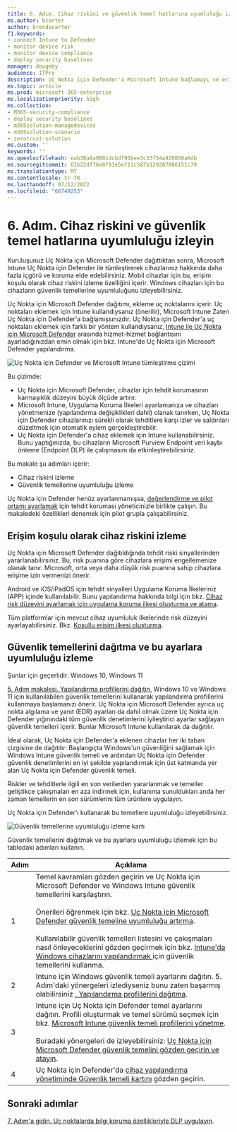```yaml
---
title: 6. Adım. Cihaz riskini ve güvenlik temel hatlarına uyumluluğu izleyin
ms.author: bcarter
author: brendacarter
f1.keywords:
- connect Intune to Defender
- monitor device risk
- monitor device compliance
- deploy security baselines
manager: dougeby
audience: ITPro
description: Uç Nokta için Defender'a Microsoft Intune bağlamayı ve erişim koşulu olarak cihaz riskini izlemeyi öğrenin.
ms.topic: article
ms.prod: microsoft-365-enterprise
ms.localizationpriority: high
ms.collection:
- M365-security-compliance
- deploy security baselines
- m365solution-managedevices
- m365solution-scenario
- zerotrust-solution
ms.custom: ''
keywords: ''
ms.openlocfilehash: eab30a8a0801dcbdf95bee3c33f54a920850a6db
ms.sourcegitcommit: 61b22df76e0f81e5ef11c587b129287886151c79
ms.translationtype: MT
ms.contentlocale: tr-TR
ms.lasthandoff: 07/12/2022
ms.locfileid: "66749253"
---
```

# <a name="step-6-monitor-device-risk-and-compliance-to-security-baselines"></a>6. Adım. Cihaz riskini ve güvenlik temel hatlarına uyumluluğu izleyin

Kuruluşunuz Uç Nokta için Microsoft Defender dağıttıktan sonra, Microsoft Intune Uç Nokta için Defender ile tümleştirerek cihazlarınız hakkında daha fazla içgörü ve koruma elde edebilirsiniz. Mobil cihazlar için bu, erişim koşulu olarak cihaz riskini izleme özelliğini içerir. Windows cihazları için bu cihazların güvenlik temellerine uyumluluğunu izleyebilirsiniz. 

Uç Nokta için Microsoft Defender dağıtımı, ekleme uç noktalarını içerir. Uç noktaları eklemek için Intune kullandıysanız (önerilir), Microsoft Intune Zaten Uç Nokta için Defender'a bağlamışsınızdır. Uç Nokta için Defender'a uç noktaları eklemek için farklı bir yöntem kullandıysanız, [Intune ile Uç Nokta için Microsoft Defender](/mem/intune/protect/advanced-threat-protection-configure) arasında hizmet-hizmet bağlantısını ayarladığınızdan emin olmak için bkz. Intune'de Uç Nokta için Microsoft Defender yapılandırma. 


![Uç Nokta için Defender ve Microsoft Intune tümleştirme çizimi](../media/devices/devices-defender-for-endpoint-steps.png#lightbox)

Bu çizimde:
- Uç Nokta için Microsoft Defender, cihazlar için tehdit korumasının karmaşıklık düzeyini büyük ölçüde artırır. 
- Microsoft Intune, Uygulama Koruma İlkeleri ayarlamanıza ve cihazları yönetmenize (yapılandırma değişiklikleri dahil) olanak tanırken, Uç Nokta için Defender cihazlarınızı sürekli olarak tehditlere karşı izler ve saldırıları düzeltmek için otomatik eylem gerçekleştirebilir. 
- Uç Nokta için Defender'a cihaz eklemek için Intune kullanabilirsiniz. Bunu yaptığınızda, bu cihazların Microsoft Purview Endpoint veri kaybı önleme (Endpoint DLP) ile çalışmasını da etkinleştirebilirsiniz.

Bu makale şu adımları içerir:
- Cihaz riskini izleme
- Güvenlik temellerine uyumluluğu izleme

Uç Nokta için Defender henüz ayarlanmamışsa, [değerlendirme ve pilot ortamı ayarlamak](../security/defender/eval-defender-endpoint-overview.md) için tehdit koruması yöneticinizle birlikte çalışın. Bu makaledeki özellikleri denemek için pilot grupla çalışabilirsiniz.

## <a name="monitor-device-risk-as-a-condition-for-access"></a>Erişim koşulu olarak cihaz riskini izleme

Uç Nokta için Microsoft Defender dağıtıldığında tehdit riski sinyallerinden yararlanabilirsiniz. Bu, risk puanına göre cihazlara erişimi engellemenize olanak tanır. Microsoft, orta veya daha düşük risk puanına sahip cihazlara erişime izin vermenizi önerir.

Android ve iOS/iPadOS için tehdit sinyalleri Uygulama Koruma İlkeleriniz (APP) içinde kullanılabilir. Bunu yapılandırma hakkında bilgi için bkz. [Cihaz risk düzeyini ayarlamak için uygulama koruma ilkesi oluşturma ve atama](/mem/intune/protect/advanced-threat-protection-configure#create-and-assign-compliance-policy-to-set-device-risk-level).

Tüm platformlar için mevcut cihaz uyumluluk ilkelerinde risk düzeyini ayarlayabilirsiniz. Bkz. [Koşullu erişim ilkesi oluşturma](/mem/intune/protect/advanced-threat-protection-configure#create-a-conditional-access-policy).

## <a name="deploy-security-baselines-and-monitor-compliance-to-these-settings"></a>Güvenlik temellerini dağıtma ve bu ayarlara uyumluluğu izleme

Şunlar için geçerlidir: Windows 10, Windows 11

[5. Adım makalesi. Yapılandırma profillerini dağıtın](manage-devices-with-intune-configuration-profiles.md), Windows 10 ve Windows 11 için kullanılabilen güvenlik temellerini kullanarak yapılandırma profillerini kullanmaya başlamanızı önerir. Uç Nokta için Microsoft Defender ayrıca uç nokta algılama ve yanıt (EDR) ayarları da dahil olmak üzere Uç Nokta için Defender yığınındaki tüm güvenlik denetimlerini iyileştirici ayarlar sağlayan güvenlik temelleri içerir. Bunlar Microsoft Intune kullanılarak da dağıtılır.

İdeal olarak, Uç Nokta için Defender'a eklenen cihazlar her iki taban çizgisine de dağıtılır: Başlangıçta Windows'un güvenliğini sağlamak için Windows Intune güvenlik temeli ve ardından Uç Nokta için Defender güvenlik denetimlerini en iyi şekilde yapılandırmak için üst katmanda yer alan Uç Nokta için Defender güvenlik temeli.

Riskler ve tehditlerle ilgili en son verilerden yararlanmak ve temeller geliştikçe çakışmaları en aza indirmek için, kullanıma sunuldukları anda her zaman temellerin en son sürümlerini tüm ürünlere uygulayın. 

Uç Nokta için Defender'ı kullanarak bu temellere uyumluluğu izleyebilirsiniz. 

![Güvenlik temellerine uyumluluğu izleme kartı](../media/devices/secconmgmt-baseline-card.png#lightbox)

Güvenlik temellerini dağıtmak ve bu ayarlara uyumluluğu izlemek için bu tablodaki adımları kullanın.


|Adım  |Açıklama  |
|---------|---------|
|1     |Temel kavramları gözden geçirin ve Uç Nokta için Microsoft Defender ve Windows Intune güvenlik temellerini karşılaştırın. <br><br>Önerileri öğrenmek için bkz. [Uç Nokta için Microsoft Defender güvenlik temeline uyumluluğu artırma](../security/defender-endpoint/configure-machines-security-baseline.md).<br><br>Kullanılabilir güvenlik temelleri listesini ve çakışmaları nasıl önleyeceklerini gözden geçirmek için bkz. [Intune'da Windows cihazlarını yapılandırmak ](/mem/intune/protect/security-baselines) için güvenlik temellerini kullanma.         |
|2     |  Intune için Windows güvenlik temeli ayarlarını dağıtın. 5. Adım'daki yönergeleri izlediyseniz bunu zaten başarmış olabilirsiniz [. Yapılandırma profillerini dağıtma](manage-devices-with-intune-configuration-profiles.md).        |
|3    |  Intune için Uç Nokta için Defender temel ayarlarını dağıtın. Profili oluşturmak ve temel sürümü seçmek için bkz. [Microsoft Intune güvenlik temeli profillerini yönetme](/mem/intune/protect/security-baselines-configure).<br><br>Buradaki yönergeleri de izleyebilirsiniz: [Uç Nokta için Microsoft Defender güvenlik temelini gözden geçirin ve atayın](../security/defender-endpoint/configure-machines-security-baseline.md#review-and-assign-the-microsoft-defender-for-endpoint-security-baseline).     |
|4     | Uç Nokta için Defender'da [cihaz yapılandırma yönetiminde Güvenlik temeli kartını](../security/defender-endpoint/configure-machines.md) gözden geçirin.          |


## <a name="next-steps"></a>Sonraki adımlar
[7. Adım'a gidin. Uç noktalarda bilgi koruma özellikleriyle DLP uygulayın](manage-devices-with-intune-dlp-mip.md).